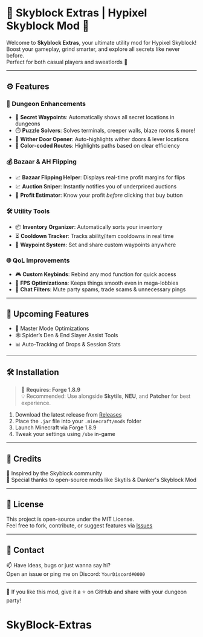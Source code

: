 # 🌌 Skyblock Extras | Hypixel Skyblock Mod 🔮

Welcome to **Skyblock Extras**, your ultimate utility mod for Hypixel Skyblock!  
Boost your gameplay, grind smarter, and explore all secrets like never before.  
Perfect for both casual players and sweatlords 💪

---

## ⚙️ Features

### 🏰 Dungeon Enhancements
- 🔎 **Secret Waypoints**: Automatically shows all secret locations in dungeons
- ⏱️ **Puzzle Solvers**: Solves terminals, creeper walls, blaze rooms & more!
- 🎯 **Wither Door Opener**: Auto-highlights wither doors & lever locations
- 🌈 **Color-coded Routes**: Highlights paths based on clear efficiency

### 💰 Bazaar & AH Flipping
- 📈 **Bazaar Flipping Helper**: Displays real-time profit margins for flips
- 💹 **Auction Sniper**: Instantly notifies you of underpriced auctions
- 🧮 **Profit Estimator**: Know your profit *before* clicking that buy button

### 🛠️ Utility Tools
- 📦 **Inventory Organizer**: Automatically sorts your inventory
- ⏳ **Cooldown Tracker**: Tracks ability/item cooldowns in real time
- 🧭 **Waypoint System**: Set and share custom waypoints anywhere

### 🌐 QoL Improvements
- 🎮 **Custom Keybinds**: Rebind any mod function for quick access
- 🧱 **FPS Optimizations**: Keeps things smooth even in mega-lobbies
- 🔕 **Chat Filters**: Mute party spams, trade scams & unnecessary pings

---

## 🧪 Upcoming Features
- 🧩 Master Mode Optimizations
- 🕸️ Spider’s Den & End Slayer Assist Tools
- 📊 Auto-Tracking of Drops & Session Stats

---

## 🛠️ Installation

> 🧨 **Requires: Forge 1.8.9**  
> 💡 Recommended: Use alongside **Skytils**, **NEU**, and **Patcher** for best experience.

1. Download the latest release from [Releases](https://github.com/yourusername/skyblock-extras/releases)
2. Place the `.jar` file into your `.minecraft/mods` folder
3. Launch Minecraft via Forge 1.8.9
4. Tweak your settings using `/sbe` in-game

---

## 🧠 Credits

  
🙌 Inspired by the Skyblock community  
🔧 Special thanks to open-source mods like Skytils & Danker's Skyblock Mod

---

## 📜 License

This project is open-source under the MIT License.  
Feel free to fork, contribute, or suggest features via [Issues](https://github.com/yourusername/skyblock-extras/issues)

---

## 💬 Contact

📫 Have ideas, bugs or just wanna say hi?  
Open an issue or ping me on Discord: `YourDiscord#0000`

---

🌟 If you like this mod, give it a ⭐ on GitHub and share with your dungeon party!

# SkyBlock-Extras
